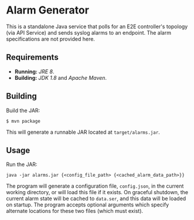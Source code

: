 # Alarm Generator
This is a standalone Java service that polls for an E2E controller's topology
(via API Service) and sends syslog alarms to an endpoint. The alarm
specifications are not provided here.

## Requirements
* **Running:** *JRE 8*.
* **Building:** *JDK 1.8* and *Apache Maven*.

## Building
Build the JAR:
```
$ mvn package
```
This will generate a runnable JAR located at `target/alarms.jar`.

## Usage
Run the JAR:
```
java -jar alarms.jar {<config_file_path> {<cached_alarm_data_path>}}
```

The program will generate a configuration file, `config.json`, in the current
working directory, or will load this file if it exists. On graceful shutdown,
the current alarm state will be cached to `data.ser`, and this data will be
loaded on startup. The program accepts optional arguments which specify
alternate locations for these two files (which must exist).
